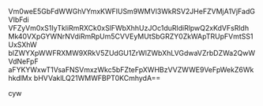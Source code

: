 Vm0weE5GbFdWWGhVYmxKWFlUSm9WMVl3WkRSV2JHeFZVMjA1VjFadGVIbFdi
VFZyVm0xS1IyTkliRmRXCk0xSlFWbXhhUzJOc1duRldiRlpwQ2xKdVFsRldh
Mk40VXpGYWNrNVdiRmRpUm5CVVEyMUtSbGRZY0ZkWApTRUpFVmtSS1UxSXhW
blZWYXpWWFRXMW9XRkV5ZUdGU1ZrWlZWbXhLVGdwaVZrbDZWa2QwWVdNeFpF
aFYKYWxwT1VsaFNSVmxzWkc5bFZteFpXWHBzVVZWWE9VeFpWekZ6WkhkdlMx
bHVVaklLQ21WMWFBPT0KCmhydA==

cyw